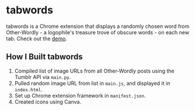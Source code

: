 # tabwords

tabwords is a Chrome extension that displays a randomly chosen word from Other-Wordly - a logophile's treasure trove of obscure words - on each new tab. Check out the [demo](https://twitter.com/alainakafkes/status/882699871446343683).

## How I Built tabwords

1. Compiled list of image URLs from all Other-Wordly posts using the Tumblr API via ```main.py```.
2. Pulled random image URL from list in ```main.js```, and displayed it in ```index.html```.
3. Set up Chrome extension framework in ```manifest.json```.
4. Created icons using Canva.
